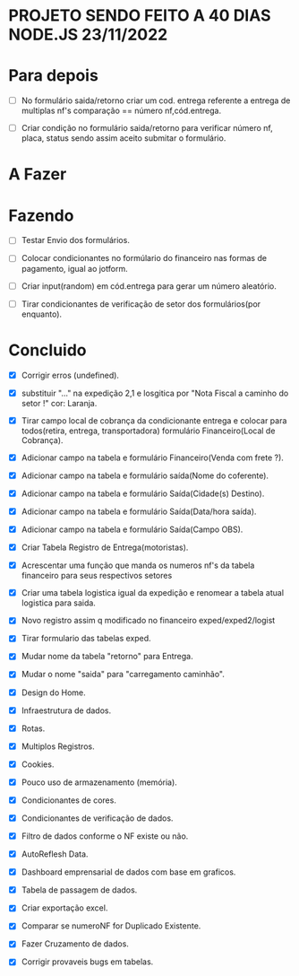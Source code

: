 # PROJETO SENDO FEITO A 40 DIAS NODE.JS 23/11/2022

# Para depois
- [ ] No formulário saida/retorno criar um cod. entrega referente a entrega de multiplas nf's comparação == número nf,cód.entrega.
      
- [ ] Criar condição no formulário saida/retorno para verificar número nf, placa, status sendo assim aceito submitar o formulário.
      
# A Fazer
      

# Fazendo

- [ ] Testar Envio dos formulários.

- [ ] Colocar condicionantes no formúlario do financeiro nas formas de pagamento, igual ao jotform.
      
- [ ] Criar input(random) em cód.entrega para gerar um número aleatório.
      
- [ ] Tirar condicionantes de verificação de setor dos formulários(por enquanto).
      
    
  

# Concluido

- [x] Corrigir erros (undefined).

- [x] substituir "..." na expedição 2,1 e losgitica por "Nota Fiscal a caminho do setor !" cor: Laranja.
      
- [x] Tirar campo local de cobrança da condicionante entrega e colocar para todos(retira, entrega, transportadora) formulário Financeiro(Local de Cobrança).
      
- [x] Adicionar campo na tabela e formulário Financeiro(Venda com frete ?).
      
- [X] Adicionar campo na tabela e formulário saída(Nome do coferente).
      
- [x] Adicionar campo na tabela e formulário Saída(Cidade(s) Destino).
      
- [X] Adicionar campo na tabela e formulário Saída(Data/hora saída).
      
- [x] Adicionar campo na tabela e formulário Saída(Campo OBS).
      
- [x] Criar Tabela Registro de Entrega(motoristas).

- [x] Acrescentar uma função que manda os numeros nf's da tabela financeiro para seus respectivos setores
- [X] Criar uma tabela logistica igual da expedição e renomear a tabela atual logistica para saida.
- [X] Novo registro assim q modificado no financeiro exped/exped2/logist
- [x] Tirar formulario das tabelas exped.
- [x] Mudar nome da tabela "retorno" para Entrega.
- [x] Mudar o nome "saida" para "carregamento caminhão".
- [X] Design do Home.
- [X] Infraestrutura de dados.
- [X] Rotas.
- [X] Multiplos Registros.
- [X] Cookies.
- [X] Pouco uso de armazenamento (memória).
- [X] Condicionantes de cores.
- [X] Condicionantes de verificação de dados.
- [X] Filtro de dados conforme o NF existe ou não.
- [X] AutoReflesh Data.
- [X] Dashboard emprensarial de dados com base em graficos.
- [X] Tabela de passagem de dados.
- [X] Criar exportação excel.
- [X] Comparar se numeroNF for Duplicado Existente.
- [X] Fazer Cruzamento de dados.
- [x] Corrigir provaveis bugs em tabelas.